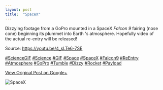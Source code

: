 ```yaml
---
layout: post
title:  "SpaceX"
---
```


Dizzying footage from a GoPro mounted in a SpaceX _Falcon 9_ fairing (nose
cone) beginning its plummet into Earth 's atmosphere. Hopefully video of the
actual re-entry will be released!  
  
Source: <https://youtu.be/4_sLTe6-7SE>  
  
[#ScienceGIF](https://plus.google.com/s/%23ScienceGIF/posts)
[#Science](https://plus.google.com/s/%23Science/posts)
[#GIF](https://plus.google.com/s/%23GIF/posts)
[#Space](https://plus.google.com/s/%23Space/posts)
[#SpaceX](https://plus.google.com/s/%23SpaceX/posts)
[#Falcon9](https://plus.google.com/s/%23Falcon9/posts)
[#ReEntry](https://plus.google.com/s/%23ReEntry/posts)
[#Atmosphere](https://plus.google.com/s/%23Atmosphere/posts)
[#GoPro](https://plus.google.com/s/%23GoPro/posts)
[#Tumble](https://plus.google.com/s/%23Tumble/posts)
[#Dizzy](https://plus.google.com/s/%23Dizzy/posts)
[#Rocket](https://plus.google.com/s/%23Rocket/posts)
[#Payload](https://plus.google.com/s/%23Payload/posts)

[View Original Post on Google+](https://plus.google.com/+ColinSullender/posts/LAjks46tvyi)

![SpaceX](/assets/img/2015-06-08-SpaceX.gif)
